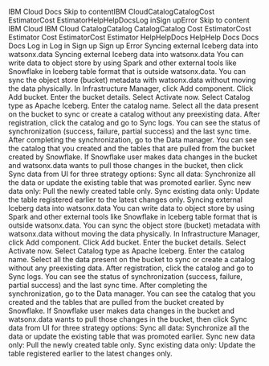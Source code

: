﻿IBM Cloud Docs Skip to contentIBM CloudCatalogCatalogCost EstimatorCost EstimatorHelpHelpDocsLog inSign upError Skip to content IBM Cloud IBM Cloud CatalogCatalog CatalogCatalog Cost EstimatorCost Estimator Cost EstimatorCost Estimator HelpHelpDocs HelpHelp Docs Docs Docs Log in Log in Sign up Sign up Error Syncing external Iceberg data into watsonx.data Syncing external Iceberg data into watsonx.data You can write data to object store by using Spark and other external tools like Snowflake in Iceberg table format that is outside watsonx.data. You can sync the object store (bucket) metadata with watsonx.data without moving the data physically. In Infrastructure Manager, click Add component. Click Add bucket. Enter the bucket details. Select Activate now. Select Catalog type as Apache Iceberg. Enter the catalog name. Select all the data present on the bucket to sync or create a catalog without any preexisting data. After registration, click the catalog and go to Sync logs. You can see the status of synchronization (success, failure, partial success) and the last sync time. After completing the synchronization, go to the Data manager. You can see the catalog that you created and the tables that are pulled from the bucket created by Snowflake. If Snowflake user makes data changes in the bucket and watsonx.data wants to pull those changes in the bucket, then click Sync data from UI for three strategy options: Sync all data: Synchronize all the data or update the existing table that was promoted earlier. Sync new data only: Pull the newly created table only. Sync existing data only: Update the table registered earlier to the latest changes only. Syncing external Iceberg data into watsonx.data You can write data to object store by using Spark and other external tools like Snowflake in Iceberg table format that is outside watsonx.data. You can sync the object store (bucket) metadata with watsonx.data without moving the data physically. In Infrastructure Manager, click Add component. Click Add bucket. Enter the bucket details. Select Activate now. Select Catalog type as Apache Iceberg. Enter the catalog name. Select all the data present on the bucket to sync or create a catalog without any preexisting data. After registration, click the catalog and go to Sync logs. You can see the status of synchronization (success, failure, partial success) and the last sync time. After completing the synchronization, go to the Data manager. You can see the catalog that you created and the tables that are pulled from the bucket created by Snowflake. If Snowflake user makes data changes in the bucket and watsonx.data wants to pull those changes in the bucket, then click Sync data from UI for three strategy options: Sync all data: Synchronize all the data or update the existing table that was promoted earlier. Sync new data only: Pull the newly created table only. Sync existing data only: Update the table registered earlier to the latest changes only.
